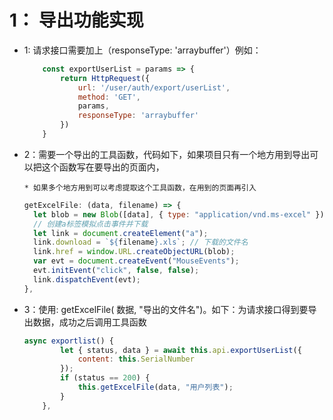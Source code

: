 # 1： 导出功能实现

* 1: 请求接口需要加上（responseType: 'arraybuffer'）例如：

  ```javascript
      const exportUserList = params => {
          return HttpRequest({
              url: '/user/auth/export/userList',
              method: 'GET',
              params,
              responseType: 'arraybuffer'
          })
      }
  ```

* 2：需要一个导出的工具函数，代码如下，如果项目只有一个地方用到导出可以把这个函数写在要导出的页面内，

      * 如果多个地方用到可以考虑提取这个工具函数，在用到的页面再引入

  ```javascript
  getExcelFile: (data, filename) => {
    let blob = new Blob([data], { type: "application/vnd.ms-excel" }); // [文件]{类型}
    // 创建a标签模拟点击事件并下载
    let link = document.createElement("a");
    link.download = `${filename}.xls`; // 下载的文件名
    link.href = window.URL.createObjectURL(blob);
    var evt = document.createEvent("MouseEvents");
    evt.initEvent("click", false, false);
    link.dispatchEvent(evt);
  },
  ```

* 3：使用: getExcelFile( 数据, "导出的文件名")。如下：为请求接口得到要导出数据，成功之后调用工具函数

  ```javascript
  async exportlist() {
          let { status, data } = await this.api.exportUserList({
              content: this.SerialNumber
          });
          if (status == 200) {
              this.getExcelFile(data, "用户列表");
          }
      },
  ```

  

